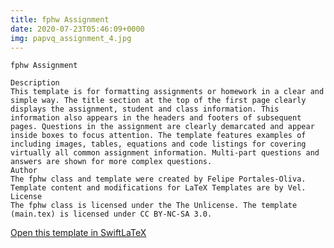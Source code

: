 ```yaml
---
title: fphw Assignment
date: 2020-07-23T05:46:09+0000
img: papvq_assignment_4.jpg
---
```

```
fphw Assignment

Description
This template is for formatting assignments or homework in a clear and simple way. The title section at the top of the first page clearly displays the assignment, student and class information. This information also appears in the headers and footers of subsequent pages. Questions in the assignment are clearly demarcated and appear inside boxes to focus attention. The template features examples of including images, tables, equations and code listings for covering virtually all common assignment information. Multi-part questions and answers are shown for more complex questions.
Author
The fphw class and template were created by Felipe Portales-Oliva. Template content and modifications for LaTeX Templates are by Vel.
License
The fphw class is licensed under the The Unlicense. The template (main.tex) is licensed under CC BY-NC-SA 3.0.
```
[Open this template in SwiftLaTeX](https://www.swiftlatex.com/project.html?import=https://swiftlatex.github.io/LaTeXBoilerPlate/zips/ulynb_assignment_4.zip)
